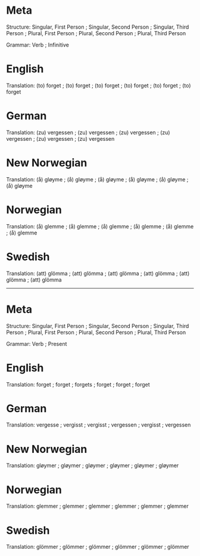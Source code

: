 Meta
====

Structure: Singular, First Person ; Singular, Second Person ; Singular, Third Person ;
           Plural, First Person   ; Plural, Second Person   ; Plural, Third Person

Grammar:   Verb ; Infinitive



English
=======

Translation: (to) forget ; (to) forget ; (to) forget ;
             (to) forget ; (to) forget ; (to) forget



German
======

Translation: (zu) vergessen ; (zu) vergessen ; (zu) vergessen ;
             (zu) vergessen ; (zu) vergessen ; (zu) vergessen



New Norwegian
=============

Translation: (å) gløyme ; (å) gløyme ; (å) gløyme ;
             (å) gløyme ; (å) gløyme ; (å) gløyme



Norwegian
=========

Translation: (å) glemme ; (å) glemme ; (å) glemme ;
             (å) glemme ; (å) glemme ; (å) glemme



Swedish
=======

Translation: (att) glömma ; (att) glömma ; (att) glömma ;
             (att) glömma ; (att) glömma ; (att) glömma



--------------------------------------------------------------------------------

Meta
====

Structure: Singular, First Person ; Singular, Second Person ; Singular, Third Person ;
           Plural, First Person   ; Plural, Second Person   ; Plural, Third Person

Grammar:   Verb ; Present



English
=======

Translation: forget ; forget ; forgets ;
             forget ; forget ; forget



German
======

Translation: vergesse  ; vergisst ; vergisst  ;
             vergessen ; vergisst ; vergessen



New Norwegian
=============

Translation: gløymer ; gløymer ; gløymer ;
             gløymer ; gløymer ; gløymer



Norwegian
=========

Translation: glemmer ; glemmer ; glemmer ;
             glemmer ; glemmer ; glemmer



Swedish
=======

Translation: glömmer ; glömmer ; glömmer ;
             glömmer ; glömmer ; glömmer
